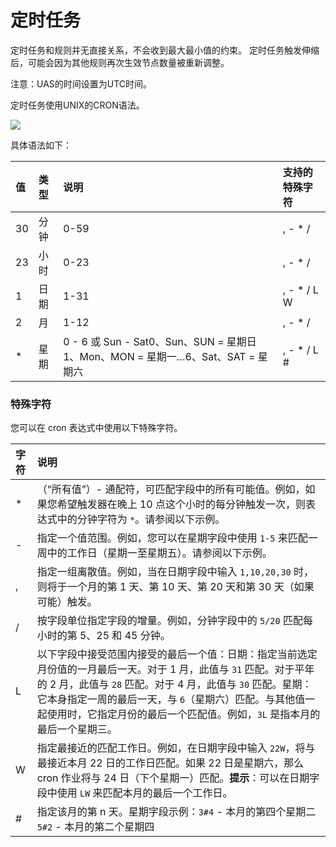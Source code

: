 # 定时任务

定时任务和规则并无直接关系，不会收到最大最小值的约束。 定时任务触发伸缩后，可能会因为其他规则再次生效节点数量被重新调整。

注意：UAS的时间设置为UTC时间。

定时任务使用UNIX的CRON语法。

![](http://uas-doc.cn-bj.ufileos.com/schedule001.png)

具体语法如下：

| 值   | 类型 | 说明                                                         | 支持的特殊字符 |
| :--- | :--- | :----------------------------------------------------------- | :------------- |
| 30   | 分钟 | 0-59                                                         | , - * /        |
| 23   | 小时 | 0-23                                                         | , - * /        |
| 1    | 日期 | 1-31                                                         | , - * / L W    |
| 2    | 月   | 1-12                                                         | , - * /        |
| *    | 星期 | 0 - 6 或 Sun - Sat0、Sun、SUN = 星期日1、Mon、MON = 星期一…6、Sat、SAT = 星期六 | , - * / L #    |


### 特殊字符

您可以在 cron 表达式中使用以下特殊字符。

| 字符 | 说明                                                         |
| :--- | :----------------------------------------------------------- |
| *    | （“所有值”）- 通配符，可匹配字段中的所有可能值。例如，如果您希望触发器在晚上 10 点这个小时的每分钟触发一次，则表达式中的分钟字符为 `*`。请参阅以下示例。 |
| -    | 指定一个值范围。例如，您可以在星期字段中使用 `1-5` 来匹配一周中的工作日（星期一至星期五）。请参阅以下示例。 |
| ,    | 指定一组离散值。例如，当在日期字段中输入 `1,10,20,30` 时，则将于一个月的第 1 天、第 10 天、第 20 天和第 30 天（如果可能）触发。 |
| /    | 按字段单位指定字段的增量。例如，分钟字段中的 `5/20` 匹配每小时的第 5、25 和 45 分钟。 |
| L    | 以下字段中接受范围内接受的最后一个值：日期：指定当前选定月份值的一月最后一天。对于 1 月，此值与 `31` 匹配。对于平年的 2 月，此值与 `28` 匹配。对于 4 月，此值与 `30` 匹配。星期：它本身指定一周的最后一天，与 `6`（星期六）匹配。与其他值一起使用时，它指定月份的最后一个匹配值。例如，`3L` 是指本月的最后一个星期三。 |
| W    | 指定最接近的匹配工作日。例如，在日期字段中输入 `22W`，将与最接近本月 22 日的工作日匹配。如果 22 日是星期六，那么 cron 作业将与 24 日（下个星期一）匹配。**提示**：可以在日期字段中使用 `LW` 来匹配本月的最后一个工作日。 |
| #    | 指定该月的第 n 天。星期字段示例：`3#4` - 本月的第四个星期二`5#2` - 本月的第二个星期四 |

